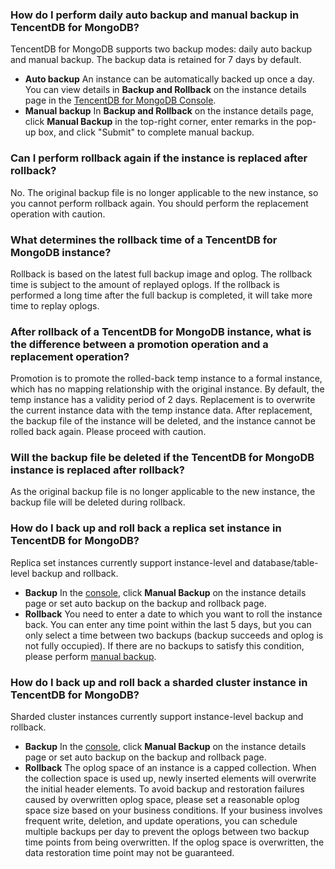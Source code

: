 
### How do I perform daily auto backup and manual backup in TencentDB for MongoDB?
TencentDB for MongoDB supports two backup modes: daily auto backup and manual backup. The backup data is retained for 7 days by default.
- **Auto backup**
An instance can be automatically backed up once a day. You can view details in **Backup and Rollback** on the instance details page in the [TencentDB for MongoDB Console](https://console.cloud.tencent.com/mongodb).
- **Manual backup**
In **Backup and Rollback** on the instance details page, click **Manual Backup** in the top-right corner, enter remarks in the pop-up box, and click "Submit" to complete manual backup.

### Can I perform rollback again if the instance is replaced after rollback?
No. The original backup file is no longer applicable to the new instance, so you cannot perform rollback again. You should perform the replacement operation with caution.

### What determines the rollback time of a TencentDB for MongoDB instance?
Rollback is based on the latest full backup image and oplog. The rollback time is subject to the amount of replayed oplogs.
If the rollback is performed a long time after the full backup is completed, it will take more time to replay oplogs.

### After rollback of a TencentDB for MongoDB instance, what is the difference between a promotion operation and a replacement operation?
Promotion is to promote the rolled-back temp instance to a formal instance, which has no mapping relationship with the original instance. By default, the temp instance has a validity period of 2 days.
Replacement is to overwrite the current instance data with the temp instance data. After replacement, the backup file of the instance will be deleted, and the instance cannot be rolled back again. Please proceed with caution.

### Will the backup file be deleted if the TencentDB for MongoDB instance is replaced after rollback?
As the original backup file is no longer applicable to the new instance, the backup file will be deleted during rollback.
 
### How do I back up and roll back a replica set instance in TencentDB for MongoDB?
Replica set instances currently support instance-level and database/table-level backup and rollback.
- **Backup**
In the [console](https://console.cloud.tencent.com/mongodb), click **Manual Backup** on the instance details page or set auto backup on the backup and rollback page.
- **Rollback**
You need to enter a date to which you want to roll the instance back. You can enter any time point within the last 5 days, but you can only select a time between two backups (backup succeeds and oplog is not fully occupied). If there are no backups to satisfy this condition, please perform [manual backup](https://intl.cloud.tencent.com/document/product/240/7108).

### How do I back up and roll back a sharded cluster instance in TencentDB for MongoDB?
Sharded cluster instances currently support instance-level backup and rollback.
- **Backup**
In the [console](https://console.cloud.tencent.com/mongodb), click **Manual Backup** on the instance details page or set auto backup on the backup and rollback page.
- **Rollback**
The oplog space of an instance is a capped collection. When the collection space is used up, newly inserted elements will overwrite the initial header elements. To avoid backup and restoration failures caused by overwritten oplog space, please set a reasonable oplog space size based on your business conditions. If your business involves frequent write, deletion, and update operations, you can schedule multiple backups per day to prevent the oplogs between two backup time points from being overwritten. If the oplog space is overwritten, the data restoration time point may not be guaranteed.
